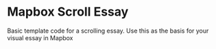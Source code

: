 # Mapbox Scroll Essay
Basic template code for a scrolling essay. Use this as the basis for your visual essay in Mapbox
